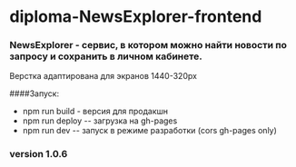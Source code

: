 # diploma-NewsExplorer-frontend

### NewsExplorer - сервис, в котором можно найти новости по запросу и сохранить в личном кабинете.

Верстка адаптирована для экранов 1440-320px

####Запуск:

- npm run build - версия для продакшн
- npm run deploy -- загрузка на gh-pages
- npm run dev -- запуск в режиме разработки (cors gh-pages only)

### version 1.0.6
